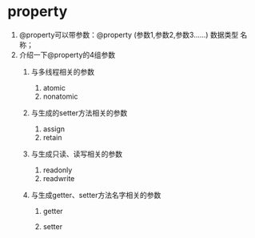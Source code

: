 # property

1. @property可以带参数：@property \(参数1,参数2,参数3......\) 数据类型 名称；
2. 介绍一下@property的4组参数
   1. 与多线程相关的参数
      1. atomic
      2. nonatomic
   2. 与生成的setter方法相关的参数
      1. assign
      2. retain
   3. 与生成只读、读写相关的参数
      1. readonly
      2. readwrite
   4. 与生成getter、setter方法名字相关的参数

      1. getter

      2. setter



